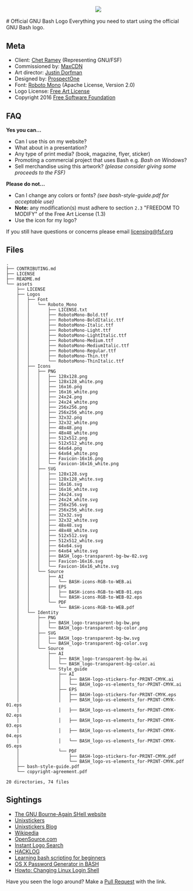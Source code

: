 <h3 align="center">
<img src="https://cdn.rawgit.com/odb/official-bash-logo/master/assets/Logos/Identity/PNG/BASH_logo-transparent-bg-color.png">
</h3>
# Official GNU Bash Logo
Everything you need to start using the official GNU Bash logo.

## Meta
* Client: [Chet Ramey](http://tiswww.case.edu/php/chet/) (Representing GNU/FSF)
* Commissioned by: [MaxCDN](https://www.maxcdn.com)
* Art director: [Justin Dorfman](https://github.com/jdorfman)
* Designed by: [ProspectOne](https://prospectone.io)
* Font: [Roboto Mono](https://github.com/google/roboto/) (Apache License, Version 2.0)
* Logo License: [Free Art License](http://artlibre.org/licence/lal/en/)
* Copyright 2016 [Free Software Foundation](https://www.fsf.org/)

## FAQ
**Yes you can...**
* Can I use this on my website?
* What about in a presentation?
* Any type of print media? (book, magazine, flyer, sticker)
* Promoting a commercial project that uses Bash e.g. _Bash on Windows_?
* Sell merchandise using this artwork? _(please consider giving some proceeds to the FSF)_

**Please do not...**
* Can I change any colors or fonts? _(see bash-style-guide.pdf for acceptable use)_
 * **Note:** any modification(s) must adhere to section `2.3` "FREEDOM TO MODIFY" of the Free Art License (1.3)
* Use the icon for my logo?

If you still have questions or concerns please email [licensing@fsf.org](http://www.fsf.org/about/contact/email)

## Files
```
.
├── CONTRIBUTING.md
├── LICENSE
├── README.md
└── assets
    ├── LICENSE
    ├── Logos
    │   ├── Font
    │   │   └── Roboto_Mono
    │   │       ├── LICENSE.txt
    │   │       ├── RobotoMono-Bold.ttf
    │   │       ├── RobotoMono-BoldItalic.ttf
    │   │       ├── RobotoMono-Italic.ttf
    │   │       ├── RobotoMono-Light.ttf
    │   │       ├── RobotoMono-LightItalic.ttf
    │   │       ├── RobotoMono-Medium.ttf
    │   │       ├── RobotoMono-MediumItalic.ttf
    │   │       ├── RobotoMono-Regular.ttf
    │   │       ├── RobotoMono-Thin.ttf
    │   │       └── RobotoMono-ThinItalic.ttf
    │   ├── Icons
    │   │   ├── PNG
    │   │   │   ├── 128x128.png
    │   │   │   ├── 128x128_white.png
    │   │   │   ├── 16x16.png
    │   │   │   ├── 16x16_white.png
    │   │   │   ├── 24x24.png
    │   │   │   ├── 24x24_white.png
    │   │   │   ├── 256x256.png
    │   │   │   ├── 256x256_white.png
    │   │   │   ├── 32x32.png
    │   │   │   ├── 32x32_white.png
    │   │   │   ├── 48x48.png
    │   │   │   ├── 48x48_white.png
    │   │   │   ├── 512x512.png
    │   │   │   ├── 512x512_white.png
    │   │   │   ├── 64x64.png
    │   │   │   ├── 64x64_white.png
    │   │   │   ├── Favicon-16x16.png
    │   │   │   └── Favicon-16x16_white.png
    │   │   ├── SVG
    │   │   │   ├── 128x128.svg
    │   │   │   ├── 128x128_white.svg
    │   │   │   ├── 16x16.svg
    │   │   │   ├── 16x16_white.svg
    │   │   │   ├── 24x24.svg
    │   │   │   ├── 24x24_white.svg
    │   │   │   ├── 256x256.svg
    │   │   │   ├── 256x256_white.svg
    │   │   │   ├── 32x32.svg
    │   │   │   ├── 32x32_white.svg
    │   │   │   ├── 48x48.svg
    │   │   │   ├── 48x48_white.svg
    │   │   │   ├── 512x512.svg
    │   │   │   ├── 512x512_white.svg
    │   │   │   ├── 64x64.svg
    │   │   │   ├── 64x64_white.svg
    │   │   │   ├── BASH_logo-transparent-bg-bw-02.svg
    │   │   │   ├── Favicon-16x16.svg
    │   │   │   └── Favicon-16x16_white.svg
    │   │   └── Source
    │   │       ├── AI
    │   │       │   └── BASH-icons-RGB-to-WEB.ai
    │   │       ├── EPS
    │   │       │   ├── BASH-icons-RGB-to-WEB-01.eps
    │   │       │   └── BASH-icons-RGB-to-WEB-02.eps
    │   │       └── PDF
    │   │           └── BASH-icons-RGB-to-WEB.pdf
    │   └── Identity
    │       ├── PNG
    │       │   ├── BASH_logo-transparent-bg-bw.png
    │       │   └── BASH_logo-transparent-bg-color.png
    │       ├── SVG
    │       │   ├── BASH_logo-transparent-bg-bw.svg
    │       │   └── BASH_logo-transparent-bg-color.svg
    │       └── Source
    │           ├── AI
    │           │   ├── BASH_logo-transparent-bg-bw.ai
    │           │   └── BASH_logo-transparent-bg-color.ai
    │           └── Style_guide
    │               ├── AI
    │               │   ├── BASH-logo-stickers-for-PRINT-CMYK.ai
    │               │   └── BASH_logo-vs-elements_for-PRINT-CMYK.ai
    │               ├── EPS
    │               │   ├── BASH-logo-stickers-for-PRINT-CMYK.eps
    │               │   ├── BASH_logo-vs-elements_for-PRINT-CMYK-01.eps
    │               │   ├── BASH_logo-vs-elements_for-PRINT-CMYK-02.eps
    │               │   ├── BASH_logo-vs-elements_for-PRINT-CMYK-03.eps
    │               │   ├── BASH_logo-vs-elements_for-PRINT-CMYK-04.eps
    │               │   └── BASH_logo-vs-elements_for-PRINT-CMYK-05.eps
    │               └── PDF
    │                   ├── BASH-logo-stickers-for-PRINT-CMYK.pdf
    │                   └── BASH_logo-vs-elements_for-PRINT-CMYK.pdf
    ├── bash-style-guide.pdf
    └── copyright-agreement.pdf

20 directories, 74 files
```

## Sightings
* [The GNU Bourne-Again SHell website](https://tiswww.case.edu/php/chet/bash/bashtop.html)
* [Unixstickers](http://www.unixstickers.com/tag/bash)
* [Unixstickers Blog](http://www.unixstickers.com/blog/new-home-for-bash-stickers-justin-dorfman-guest-post)
* [Wikipedia](https://en.m.wikipedia.org/wiki/Bash_(Unix_shell))
* [OpenSource.com](https://opensource.com/article/16/12/bash-logo-community)
* [Instant Logo Search](http://instantlogosearch.com/?q=bash)
* [HACKLOG](https://hacklog.mu/how-to-get-a-gnu-bash-sticker/)
* [Learning bash scripting for beginners](https://www.cyberciti.biz/open-source/learning-bash-scripting-for-beginners/)
* [OS X Password Generator in BASH](https://medium.com/@jdorfman/osx-password-generator-in-bash-48687892c4f3#.31hsjpeac)
* [Howto: Changing Linux Login Shell](https://www.cyberciti.biz/faq/howto-change-linux-unix-freebsd-login-shell/)

Have you seen the logo around? Make a [Pull Request](https://github.com/odb/official-bash-logo/pulls) with the link.
